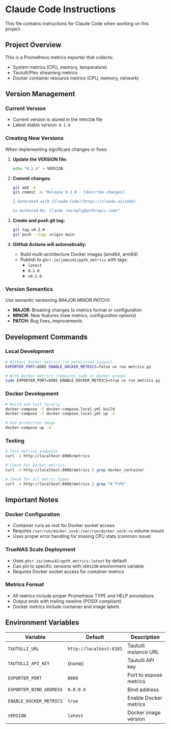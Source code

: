 # Claude Code Instructions

This file contains instructions for Claude Code when working on this project.

## Project Overview

This is a Prometheus metrics exporter that collects:
- System metrics (CPU, memory, temperature)
- Tautulli/Plex streaming metrics
- Docker container resource metrics (CPU, memory, network)

## Version Management

### Current Version
- Current version is stored in the `VERSION` file
- Latest stable version: `0.1.0`

### Creating New Versions

When implementing significant changes or fixes:

1. **Update the VERSION file:**
   ```bash
   echo "0.2.0" > VERSION
   ```

2. **Commit changes:**
   ```bash
   git add -A
   git commit -m "Release 0.2.0 - [describe changes]

   🤖 Generated with [Claude Code](https://claude.ai/code)

   Co-Authored-By: Claude <noreply@anthropic.com>"
   ```

3. **Create and push git tag:**
   ```bash
   git tag v0.2.0
   git push --tags origin main
   ```

4. **GitHub Actions will automatically:**
   - Build multi-architecture Docker images (amd64, arm64)
   - Publish to `ghcr.io/jemus42/ppth_metrics` with tags:
     - `latest`
     - `0.2.0`
     - `v0.2.0`

### Version Semantics

Use semantic versioning (MAJOR.MINOR.PATCH):
- **MAJOR**: Breaking changes to metrics format or configuration
- **MINOR**: New features (new metrics, configuration options)
- **PATCH**: Bug fixes, improvements

## Development Commands

### Local Development
```bash
# Without Docker metrics (no permission issues)
EXPORTER_PORT=8005 ENABLE_DOCKER_METRICS=false uv run metrics.py

# With Docker metrics (requires sudo or docker group)
sudo EXPORTER_PORT=8005 ENABLE_DOCKER_METRICS=true uv run metrics.py
```

### Docker Development
```bash
# Build and test locally
docker-compose -f docker-compose.local.yml build
docker-compose -f docker-compose.local.yml up -d

# Use production image
docker-compose up -d
```

### Testing
```bash
# Test metrics endpoint
curl -4 http://localhost:8000/metrics

# Check for Docker metrics
curl -4 http://localhost:8000/metrics | grep docker_container

# Check for all metric types
curl -4 http://localhost:8000/metrics | grep "# TYPE"
```

## Important Notes

### Docker Configuration
- Container runs as root for Docker socket access
- Requires `/var/run/docker.sock:/var/run/docker.sock:ro` volume mount
- Uses proper error handling for missing CPU stats (common issue)

### TrueNAS Scale Deployment
- Uses `ghcr.io/jemus42/ppth_metrics:latest` by default
- Can pin to specific versions with `VERSION` environment variable
- Requires Docker socket access for container metrics

### Metrics Format
- All metrics include proper Prometheus TYPE and HELP annotations
- Output ends with trailing newline (POSIX compliant)
- Docker metrics include container and image labels

## Environment Variables

| Variable | Default | Description |
|----------|---------|-------------|
| `TAUTULLI_URL` | `http://localhost:8181` | Tautulli instance URL |
| `TAUTULLI_API_KEY` | (none) | Tautulli API key |
| `EXPORTER_PORT` | `8000` | Port to expose metrics |
| `EXPORTER_BIND_ADDRESS` | `0.0.0.0` | Bind address |
| `ENABLE_DOCKER_METRICS` | `true` | Enable Docker metrics |
| `VERSION` | `latest` | Docker image version |